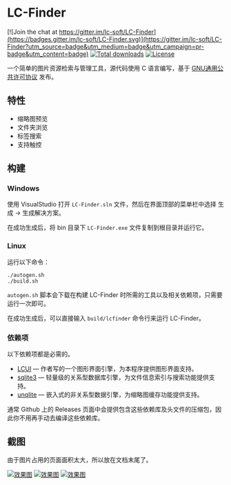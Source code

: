 # LC-Finder

[![Join the chat at https://gitter.im/lc-soft/LC-Finder](https://badges.gitter.im/lc-soft/LC-Finder.svg)](https://gitter.im/lc-soft/LC-Finder?utm_source=badge&utm_medium=badge&utm_campaign=pr-badge&utm_content=badge)
[![Total downloads](https://img.shields.io/github/downloads/lc-soft/LC-Finder/total.svg)](https://github.com/lc-soft/LC-Finder/releases)
[![License](https://img.shields.io/badge/license-GPLv2-blue.svg)](http://www.gnu.org/licenses/old-licenses/gpl-2.0.html)

一个简单的图片资源检索与管理工具，源代码使用 C 语言编写，基于 [GNU通用公共许可协议](http://www.gnu.org/licenses/gpl-2.0.html) 
发布。

## 特性
- 缩略图预览
- 文件夹浏览
- 标签搜索
- 支持触控

## 构建

### Windows

使用 VisualStudio 打开 `LC-Finder.sln` 文件，然后在界面顶部的菜单栏中选择 生成 -> 生成解决方案。

在成功生成后，将 bin 目录下 `LC-Finder.exe` 文件复制到根目录并运行它。

### Linux

运行以下命令：

	./autogen.sh
	./build.sh

`autogen.sh` 脚本会下载在构建 LC-Finder 时所需的工具以及相关依赖项，只需要运行一次即可。

在成功生成后，可以直接输入 `build/lcfinder` 命令行来运行 LC-Finder。

### 依赖项

以下依赖项都是必需的。

 * [LCUI](https://lcui.lc-soft.io) — 作者写的一个图形界面引擎，为本程序提供图形界面支持。
 * [sqlite3](https://www.sqlite.org/) — 轻量级的关系型数据库引擎，为文件信息索引与搜索功能提供支持。
 * [unqlite](https://www.unqlite.org/) — 嵌入式的非关系型数据引擎，为缩略图缓存功能提供支持。
 
通常 Github 上的 Releases 页面中会提供包含这些依赖库及头文件的压缩包，因此你不用再手动去编译这些依赖库。

## 截图

由于图片占用的页面面积太大，所以放在文档末尾了。

[![](https://cloud.githubusercontent.com/assets/1730073/16550438/0dc2374c-41dd-11e6-85be-b7103df79a7b.png "效果图")](https://cloud.githubusercontent.com/assets/1730073/16550438/0dc2374c-41dd-11e6-85be-b7103df79a7b.png)
[![](https://cloud.githubusercontent.com/assets/1730073/16550610/2d4350e0-41df-11e6-980c-061a0ea160b5.png "效果图")](https://cloud.githubusercontent.com/assets/1730073/16550610/2d4350e0-41df-11e6-980c-061a0ea160b5.png)
[![](https://cloud.githubusercontent.com/assets/1730073/15278979/e7943edc-1b51-11e6-87ab-7fc673b978b2.png "效果图")](https://cloud.githubusercontent.com/assets/1730073/15278979/e7943edc-1b51-11e6-87ab-7fc673b978b2.png)
